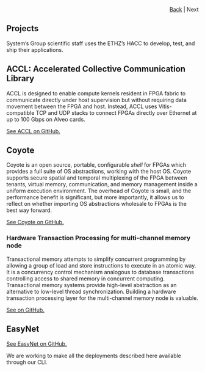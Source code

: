 <div id="readme" class="Box-body readme blob js-code-block-container">
<article class="markdown-body entry-content p-3 p-md-6" itemprop="text">
<p align="right">
<a href="https://github.com/fpgasystems/hacc">Back</a> | Next
</p>

# Projects
System’s Group scientific staff uses the ETHZ’s HACC to develop, test, and ship their applications.

## ACCL: Accelerated Collective Communication Library
ACCL is designed to enable compute kernels resident in FPGA fabric to communicate directly under host supervision but without requiring data movement between the FPGA and host. Instead, ACCL uses Vitis-compatible TCP and UDP stacks to connect FPGAs directly over Ethernet at up to 100 Gbps on Alveo cards.

[See ACCL on GitHub.](https://github.com/Xilinx/ACCL)

## Coyote
Coyote is an open source, portable, configurable *shell* for FPGAs which provides a full suite of OS abstractions, working with the host OS. Coyote supports secure spatial and temporal multiplexing of the FPGA between tenants, virtual memory, communication, and memory management inside a uniform execution environment. The overhead of Coyote is small, and the performance benefit is significant, but more importantly, it allows us to reflect on whether importing OS abstractions wholesale to FPGAs is the best way forward.

[See Coyote on GitHub.](https://github.com/fpgasystems/Coyote)

### Hardware Transaction Processing for multi-channel memory node
Transactional memory attempts to simplify concurrent programming by allowing a group of load and store instructions to execute in an atomic way. It is a concurrency control mechanism analogous to database transactions controlling access to shared memory in concurrent computing. Transactional memory systems provide high-level abstraction as an alternative to low-level thread synchronization. Building a hardware transaction processing layer for the multi-channel memory node is valuable.

[See on GitHub.](https://github.com/rbshi/dlm)

## EasyNet

[See EasyNet on GitHub.](https://github.com/fpgasystems/Vitis_with_100Gbps_TCP-IP)

We are working to make all the deployments described here available through our CLI.